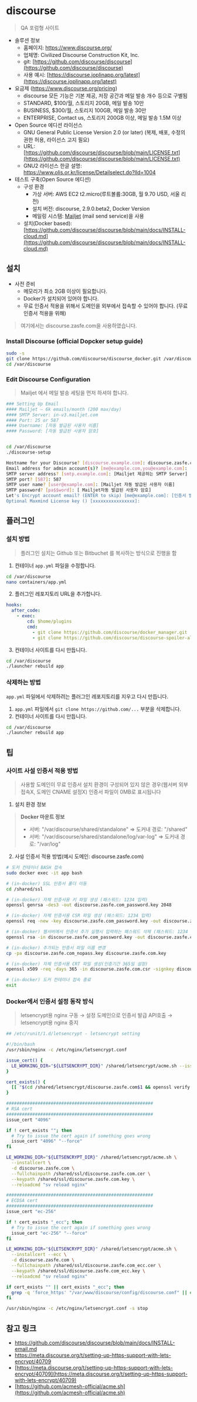 # discourse

> QA 포럼형 사이트

- 솔루션 정보
   * 홈페이지: https://www.discourse.org/
   * 업체명: Civilized Discourse Construction Kit, Inc.
   * git: [https://github.com/discourse/discourse](https://github.com/discourse/discourse)
   * 사용 예시: [https://discourse.joplinapp.org/latest](https://discourse.joplinapp.org/latest)
- 요금제 (https://www.discourse.org/pricing)
   * discourse 모든 기능은 기본 제공, 저장 공간과 메일 발송 개수 등으로 구별됨
   * STANDARD, $100/월, 스토리지 20GB, 메일 발송 10만
   * BUSINESS, $300/월, 스토리지 100GB, 메일 발송 30만
   * ENTERPRISE, Contact us, 스토리지 200GB 이상, 메일 발송 1.5M 이상
- Open Source 에디션 라이선스
   * GNU General Public License Version 2.0 (or later) (복제, 배포, 수정의 권한 허용, 라이선스 고지 필요)
   * URL: [https://github.com/discourse/discourse/blob/main/LICENSE.txt](https://github.com/discourse/discourse/blob/main/LICENSE.txt)
   * GNU2 라이선스 한글 설명: https://www.olis.or.kr/license/Detailselect.do?lId=1004
- 테스트 구축(Open Source 에디션)
   * 구성 환경
      * 가상 서버: AWS EC2 t2.micro(루트볼륨:30GB, 월 9.70 USD, 서울 리전)
      * 설치 버전: discourse, 2.9.0.beta2, Docker Version
      * 메일링 시스템: [Mailjet](https://www.mailjet.com/pricing) (mail send service)을 사용
   * 설치(Docker based): [https://github.com/discourse/discourse/blob/main/docs/INSTALL-cloud.md](https://github.com/discourse/discourse/blob/main/docs/INSTALL-cloud.md)


## 설치

* 사전 준비
   * 메모리가 최소 2GB 이상이 필요합니다.
   * Docker가 설치되어 있어야 합니다.
   * 무료 인증서 적용을 위해서 도메인을 외부에서 접속할 수 있어야 합니다. (무료 인증서 적용을 위해)

> 여기에서는 discourse.zasfe.com을 사용하였습니다.  


### Install Discourse (official Dopcker setup guide)

```bash
sudo -s
git clone https://github.com/discourse/discourse_docker.git /var/discourse
cd /var/discourse
```

### Edit Discourse Configuration

> Mailjet 에서 메일 발송 세팅을 먼저 하셔야 합니다.  

```bash
### Setting Up Email
#### Mailjet — 6k emails/month (200 max/day)
#### SMTP Server: in-v3.mailjet.com
#### Port: 25 or 587
#### Username: [자동 발급된 사용자 이름]
#### Password: [자동 발급된 사용자 암호]


cd /var/discourse
./discourse-setup

Hostname for your Discourse? [discourse.example.com]: discourse.zasfe.com
Email address for admin account(s)? [me@example.com,you@example.com]: [Mailjet 관리 계정 메일주소]
SMTP server address? [smtp.example.com]: [Mailjet 제공하는 SMTP Server]
SMTP port? [587]: 587
SMTP user name? [user@example.com]: [Mailjet 자동 발급된 사용자 이름]
SMTP password? [pa$$word]: [ Mailjet자동 발급된 사용자 암호]
Let's Encrypt account email? (ENTER to skip) [me@example.com]: [인증서 발급용 메일주소]
Optional Maxmind License key () [xxxxxxxxxxxxxxxx]:

```



## 플러그인 

### 설치 방법
    
> 플러그인 설치는 Github 또는 Bitbuchet 를 복사하는 방식으로 진행을 함
    
1. 컨테이너 `app.yml` 파일을 수정합니다.
```bash
cd /var/discourse
nano containers/app.yml
```

2. 플러그인 레포지토리 URL을 추가합니다. 

```yaml
hooks:
  after_code:
    - exec:
        cd: $home/plugins
        cmd:
          - git clone https://github.com/discourse/docker_manager.git
          - git clone https://github.com/discourse/discourse-spoiler-alert.git
```

3. 컨테이너 사이트를 다시 만듭니다. 

```bash
cd /var/discourse
./launcher rebuild app
```

### 삭제하는 방법

`app.yml` 파일에서 삭제하려는 플러그인 레포지토리를 지우고 다시 만듭니다. 

1. `app.yml` 파일에서 `git clone https://github.com/...` 부분을 삭제합니다.
2. 컨테이너 사이트를 다시 만듭니다.

```bash
cd /var/discourse
./launcher rebuild app
```


## 팁

### 사이트 사설 인증서 적용 방법

> 사용할 도메인이 무료 인증서 설치 환경이 구성되어 있지 않은 경우(웹서버 외부 접속X, 도메인 CNAME 설정X) 인증서 파일이 0MB로  표시됩니다

1. 설치 환경 정보

> **Docker 마운트 정보**
> - 서버: "/var/discourse/shared/standalone" => 도커내 경로: "/shared"
> - 서버: "/var/discourse/shared/standalone/log/var-log" => 도커내 경로: "/var/log"

2. 사설 인증서 적용 방법(예시 도메인: discourse.zasfe.com)

```bash
# 도커 컨테이너 BASH 접속
sudo docker exec -it app bash

# (in-docker) SSL 인증서 폴더 이동
cd /shared/ssl

# (in-docker) 자체 인증서용 키 파일 생성 (패스워드: 1234 입력)
openssl genrsa -des3 -out discourse.zasfe.com_password.key 2048

# (in-docker) 자체 인증서용 CSR 파일 생성 (패스워드: 1234 입력)
openssl req -new -key discourse.zasfe.com_password.key -out discourse.zasfe.com.csr

# (in-docker) 웹서버에서 인증서 추가 실행시 입력하는 패스워드 삭제 (패스워드: 1234 입력)
openssl rsa -in discourse.zasfe.com_password.key -out discourse.zasfe.com_nopass.key

# (in-docker) 추가되는 인증서 파일 이름 변경
cp -pa discourse.zasfe.com_nopass.key discourse.zasfe.com.key

# (in-docker) 자체 인증서용 CRT 파일 생성(인증기간 365일 설정)
openssl x509 -req -days 365 -in discourse.zasfe.com.csr -signkey discourse.zasfe.com.key  -out discourse.zasfe.com.crt

# (in-docker) 도커 컨테이너 접속 종료
exit
```

### Docker에서 인증서 설정 동작 방식

> letsencrypt용 nginx 구동 → 설정 도메인으로 인증서 발급 API호출 → letsencrypt용 nginx 중지

```bash
## /etc/runit/1.d/letsencrypt - letsencrypt setting

#!/bin/bash
/usr/sbin/nginx -c /etc/nginx/letsencrypt.conf

issue_cert() {
  LE_WORKING_DIR="${LETSENCRYPT_DIR}" /shared/letsencrypt/acme.sh --issue $2 -d discourse.zasfe.com --keylength $1 -w /var/www/discourse/public
}

cert_exists() {
  [[ "$(cd /shared/letsencrypt/discourse.zasfe.com$1 && openssl verify -CAfile <(openssl x509 -in ca.cer) fullchain.cer | grep "OK")" ]]
}

########################################################
# RSA cert
########################################################
issue_cert "4096"

if ! cert_exists ""; then
  # Try to issue the cert again if something goes wrong
  issue_cert "4096" "--force"
fi

LE_WORKING_DIR="${LETSENCRYPT_DIR}" /shared/letsencrypt/acme.sh \
  --installcert \
  -d discourse.zasfe.com \
  --fullchainpath /shared/ssl/discourse.zasfe.com.cer \
  --keypath /shared/ssl/discourse.zasfe.com.key \
  --reloadcmd "sv reload nginx"

########################################################
# ECDSA cert
########################################################
issue_cert "ec-256"

if ! cert_exists "_ecc"; then
  # Try to issue the cert again if something goes wrong
  issue_cert "ec-256" "--force"
fi

LE_WORKING_DIR="${LETSENCRYPT_DIR}" /shared/letsencrypt/acme.sh \
  --installcert --ecc \
  -d discourse.zasfe.com \
  --fullchainpath /shared/ssl/discourse.zasfe.com_ecc.cer \
  --keypath /shared/ssl/discourse.zasfe.com_ecc.key \
  --reloadcmd "sv reload nginx"

if cert_exists "" || cert_exists "_ecc"; then
  grep -q 'force_https' "/var/www/discourse/config/discourse.conf" || echo "force_https = 'true'" >> "/var/www/discourse/config/discourse.conf"
fi

/usr/sbin/nginx -c /etc/nginx/letsencrypt.conf -s stop
```


## 참고 링크
* https://github.com/discourse/discourse/blob/main/docs/INSTALL-email.md
* https://meta.discourse.org/t/setting-up-https-support-with-lets-encrypt/40709
* [https://meta.discourse.org/t/setting-up-https-support-with-lets-encrypt/40709](https://meta.discourse.org/t/setting-up-https-support-with-lets-encrypt/40709)
* [https://github.com/acmesh-official/acme.sh](https://github.com/acmesh-official/acme.sh)

